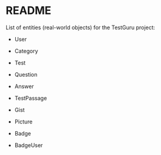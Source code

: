 # README

List of entities (real-world objects) for the TestGuru project:

* User

* Category

* Test

* Question

* Answer

* TestPassage

* Gist

* Picture

* Badge

* BadgeUser
